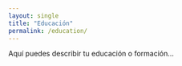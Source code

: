 ```yaml
---
layout: single
title: "Educación"
permalink: /education/
---
```


Aquí puedes describir tu educación o formación...
